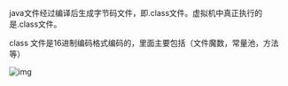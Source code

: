 java文件经过编译后生成字节码文件，即.class文件。虚拟机中真正执行的是.class文件。

class 文件是16进制编码格式编码的，里面主要包括（文件魔数，常量池，方法等）

![img](https://img2018.cnblogs.com/blog/1252920/201810/1252920-20181006094617435-1631179017.png)

